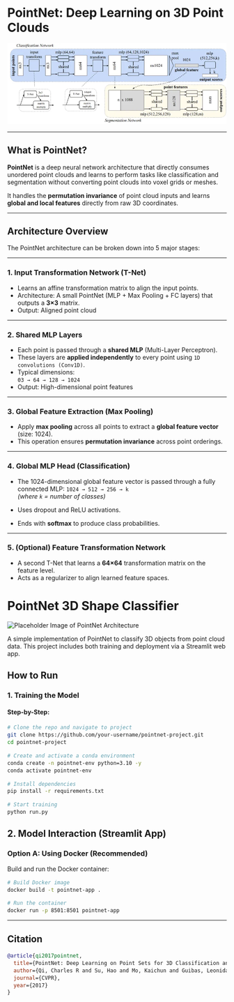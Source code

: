 # PointNet: Deep Learning on 3D Point Clouds

![Architecture Diagram](./media/pointnet_architecture.jpg)


---

## What is PointNet?

**PointNet** is a deep neural network architecture that directly consumes unordered point clouds and learns to perform tasks like classification and segmentation without converting point clouds into voxel grids or meshes.

It handles the **permutation invariance** of point cloud inputs and learns **global and local features** directly from raw 3D coordinates.

---

## Architecture Overview

The PointNet architecture can be broken down into 5 major stages:

---

### 1. Input Transformation Network (T-Net)

- Learns an affine transformation matrix to align the input points.
- Architecture: A small PointNet (MLP + Max Pooling + FC layers) that outputs a **3×3** matrix.
- Output: Aligned point cloud

---

### 2️. Shared MLP Layers

- Each point is passed through a **shared MLP** (Multi-Layer Perceptron).
- These layers are **applied independently** to every point using `1D convolutions (Conv1D)`.
- Typical dimensions:  
  `03 → 64 → 128 → 1024`
- Output: High-dimensional point features

---

### 3️. Global Feature Extraction (Max Pooling)

- Apply **max pooling** across all points to extract a **global feature vector** (size: 1024).
- This operation ensures **permutation invariance** across point orderings.

---

### 4️. Global MLP Head (Classification)

- The 1024-dimensional global feature vector is passed through a fully connected MLP:
  `1024 → 512 → 256 → k`  
  *(where `k` = number of classes)*

- Uses dropout and ReLU activations.
- Ends with **softmax** to produce class probabilities.

---

### 5️. (Optional) Feature Transformation Network

- A second T-Net that learns a **64×64** transformation matrix on the feature level.
- Acts as a regularizer to align learned feature spaces.

# PointNet 3D Shape Classifier

![Placeholder Image of PointNet Architecture](./assets/pointnet_architecture_placeholder.png)

A simple implementation of PointNet to classify 3D objects from point cloud data. This project includes both training and deployment via a Streamlit web app.



## How to Run

### 1. Training the Model

#### Step-by-Step:
```bash
# Clone the repo and navigate to project
git clone https://github.com/your-username/pointnet-project.git
cd pointnet-project
```
```bash
# Create and activate a conda environment
conda create -n pointnet-env python=3.10 -y
conda activate pointnet-env
```
```bash
# Install dependencies
pip install -r requirements.txt
```
```bash
# Start training
python run.py
```



## 2. Model Interaction (Streamlit App)

### Option A: Using Docker (Recommended)

Build and run the Docker container:

```bash
# Build Docker image
docker build -t pointnet-app .
```
```bash
# Run the container
docker run -p 8501:8501 pointnet-app
```
---

## Citation

```bibtex
@article{qi2017pointnet,
  title={PointNet: Deep Learning on Point Sets for 3D Classification and Segmentation},
  author={Qi, Charles R and Su, Hao and Mo, Kaichun and Guibas, Leonidas J},
  journal={CVPR},
  year={2017}
}
